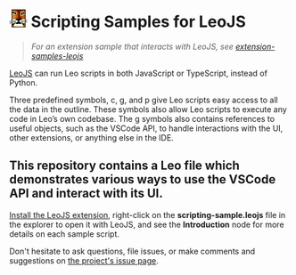 # ![LeoEditor](https://raw.githubusercontent.com/boltex/leojs/master/resources/leoapp.png) Scripting Samples for LeoJS

> *For an extension sample that interacts with LeoJS, see [extension-samples-leojs](https://github.com/boltex/extension-samples-leojs)*

[LeoJS](https://github.com/boltex/leojs?tab=readme-ov-file#-literate-editor-with-outline) can run Leo scripts in both JavaScript or TypeScript, instead of Python.

Three predefined symbols, c, g, and p give Leo scripts easy access to all the data in the outline. These symbols also allow Leo scripts to execute any code in Leo’s own codebase. The g symbols also contains references to useful objects, such as the VSCode API, to handle interactions with the UI, other extensions, or anything else in the IDE.

## This repository contains a Leo file which demonstrates various ways to use the VSCode API and interact with its UI.

[Install the LeoJS extension](https://code.visualstudio.com/docs/editor/extension-marketplace#_browse-for-extensions), right-click on the **scripting-sample.leojs** file in the explorer to open it with LeoJS, and see the **Introduction** node for more details on each sample script.

Don't hesitate to ask questions, file issues, or make comments and suggestions on [the project's issue page](https://github.com/boltex/leojs/issues).
